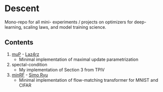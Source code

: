 # Descent
Mono-repo for all mini- experiments / projects on optimizers for deep-learning, scaling laws, and model training science.

## Contents

1. [muP](https://github.com/Laz4rz/mup/tree/main) - [Laz4rz](https://github.com/Laz4rz)
   - Minimal implementation of maximal update parametrization 
2. spectal-condition
   - My implementation of Section 3 from TPIV
3. [minRF](https://github.com/cloneofsimo/minRF?tab=readme-ov-file) - [Simo Ryu](https://github.com/cloneofsimo)
   - Minimal implementation of flow-matching transformer for MNIST and CIFAR
